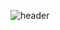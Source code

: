 ![header](https://capsule-render.vercel.app/api?type=waving&color=0:0c75e6,50:05c9f9,100:00ee6e&height=200&section=header&text=capsule%20render&fontSize=45)
